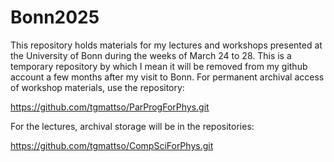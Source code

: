 # Bonn2025

This repository holds materials for my lectures and workshops presented at the University of Bonn during the weeks of March 24 to 28.  This is a temporary repository by which I mean it will be removed from my github account a few months after my visit to Bonn.  For permanent archival access of workshop materials, use the repository:

https://github.com/tgmattso/ParProgForPhys.git

For the lectures, archival storage will be in the repositories:

https://github.com/tgmattso/CompSciForPhys.git
